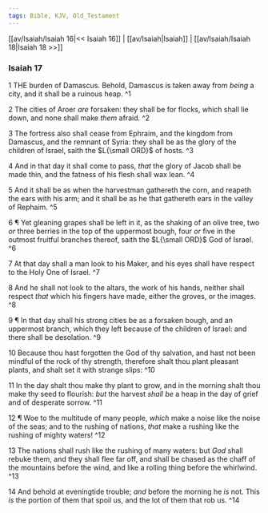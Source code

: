 ```yaml
---
tags: Bible, KJV, Old_Testament
---
```


[[av/Isaiah/Isaiah 16|<< Isaiah 16]] | [[av/Isaiah|Isaiah]] | [[av/Isaiah/Isaiah 18|Isaiah 18 >>]]

### Isaiah 17

1 THE burden of Damascus. Behold, Damascus is taken away from _being_ a city, and it shall be a ruinous heap. ^1

2 The cities of Aroer _are_ forsaken: they shall be for flocks, which shall lie down, and none shall make _them_ afraid. ^2

3 The fortress also shall cease from Ephraim, and the kingdom from Damascus, and the remnant of Syria: they shall be as the glory of the children of Israel, saith the $L{\small ORD}$ of hosts. ^3

4 And in that day it shall come to pass, _that_ the glory of Jacob shall be made thin, and the fatness of his flesh shall wax lean. ^4

5 And it shall be as when the harvestman gathereth the corn, and reapeth the ears with his arm; and it shall be as he that gathereth ears in the valley of Rephaim. ^5

6 ¶ Yet gleaning grapes shall be left in it, as the shaking of an olive tree, two _or_ three berries in the top of the uppermost bough, four _or_ five in the outmost fruitful branches thereof, saith the $L{\small ORD}$ God of Israel. ^6

7 At that day shall a man look to his Maker, and his eyes shall have respect to the Holy One of Israel. ^7

8 And he shall not look to the altars, the work of his hands, neither shall respect _that_ which his fingers have made, either the groves, or the images. ^8

9 ¶ In that day shall his strong cities be as a forsaken bough, and an uppermost branch, which they left because of the children of Israel: and there shall be desolation. ^9

10 Because thou hast forgotten the God of thy salvation, and hast not been mindful of the rock of thy strength, therefore shalt thou plant pleasant plants, and shalt set it with strange slips: ^10

11 In the day shalt thou make thy plant to grow, and in the morning shalt thou make thy seed to flourish: _but_ the harvest _shall_ _be_ a heap in the day of grief and of desperate sorrow. ^11

12 ¶ Woe to the multitude of many people, _which_ make a noise like the noise of the seas; and to the rushing of nations, _that_ make a rushing like the rushing of mighty waters! ^12

13 The nations shall rush like the rushing of many waters: but _God_ shall rebuke them, and they shall flee far off, and shall be chased as the chaff of the mountains before the wind, and like a rolling thing before the whirlwind. ^13

14 And behold at eveningtide trouble; _and_ before the morning he _is_ not. This _is_ the portion of them that spoil us, and the lot of them that rob us. ^14

